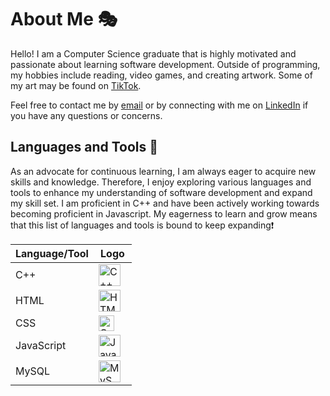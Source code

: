 # About Me 🎭
<p>Hello! I am a Computer Science graduate that is highly motivated and passionate about learning software development. Outside of programming, my hobbies include reading, video games, and creating artwork. Some of my art may be found on <a href ="https://www.tiktok.com/@damauni_">TikTok</a>. </p>

Feel free to contact me by <a href="mailto:damauni.bingham@gmail.com">email</a> or by connecting with me on <a href ="https://www.linkedin.com/in/damauni-se/">LinkedIn</a> if you have any questions or concerns.

## Languages and Tools 🧰
<p>As an advocate for continuous learning, I am always eager to acquire new skills and knowledge. Therefore, I enjoy exploring various languages and tools to enhance my understanding of software development and expand my skill set. I am  proficient in C++ and have been actively working towards becoming proficient in Javascript. My eagerness to learn and grow means that this list of languages and tools is bound to keep expanding❗</p>

<!-- Table of programming languages and tools -->
|Language/Tool|Logo|
|---        |---|
|C++        |<img align="center" alt="C++" width="35px"  src="https://tinyurl.com/cpp-logo"/>|
|HTML       |<img align="center" alt="HTML" width="35px" src="https://tinyurl.com/html-logo"/>|
|CSS        |<img align="center" alt="CSS" width="25px" src="https://tinyurl.com/CSS3-logo">|
|JavaScript |<img align="center" alt="JavaScript" width="35px" src="https://tinyurl.com/JavaScript-logo"/>|
|MySQL      |<img align="center" alt="MySQL" width="35px" style="padding-right:10px;" src="https://tinyurl.com/MySQL-logo"/>|
